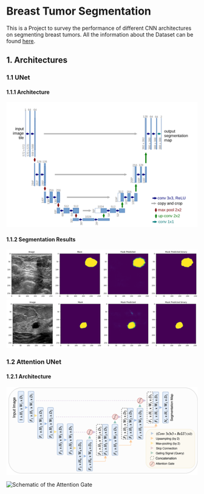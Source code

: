 # Breast Tumor Segmentation

This is a Project to survey the performance of different CNN architectures on segmenting breast tumors. All the information about the Dataset can be found [here](https://www.kaggle.com/datasets/aryashah2k/breast-ultrasound-images-dataset). 

## 1. Architectures 

### 1.1 UNet

#### 1.1.1 Architecture
![UNet Architecture](UNET_ARCHITECTURE.png)

#### 1.1.2 Segmentation Results

![](Unet_img1.png)
![](Unet_img2.png)

### 1.2 Attention UNet

#### 1.2.1 Architecture

![Block Diagram of the Attention UNet Architecture](Attention_UNET.png)

![Schematic of the Attention Gate]()

